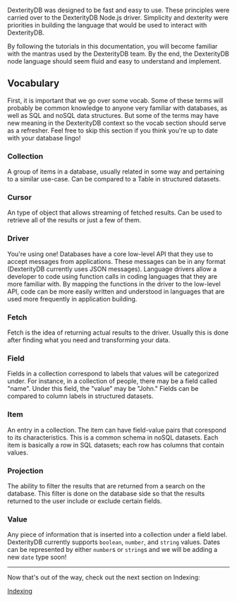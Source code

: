 <br>
DexterityDB was designed to be fast and easy to use. These principles were carried over to the DexterityDB Node.js driver. Simplicity and dexterity were priorities in building the language that would be used to interact with DexterityDB.

By following the tutorials in this documentation, you will become familiar with the mantras used by the DexterityDB team. By the end, the DexterityDB node language should seem fluid and easy to understand and implement.

## Vocabulary
First, it is important that we go over some vocab. Some of these terms will probably be common knowledge to anyone very familiar with databases, as well as SQL and noSQL data structures. But some of the terms may have new meaning in the DexterityDB context so the vocab section should serve as a refresher. Feel free to skip this section if you think you're up to date with your database lingo!

### Collection
A group of items in a database, usually related in some way and pertaining to a similar use-case. Can be compared to a Table in structured datasets.

### Cursor
An type of object that allows streaming of fetched results. Can be used to retrieve all of the results or just a few of them.

### Driver
You're using one! Databases have a core low-level API that they use to accept messages from applications. These messages can be in any format (DexterityDB currently uses JSON messages). Language drivers allow a developer to code using function calls in coding languages that they are more familiar with. By mapping the functions in the driver to the low-level API, code can be more easily written and understood in languages that are used more frequently in application building.

### Fetch
Fetch is the idea of returning actual results to the driver. Usually this is done after finding what you need and transforming your data.

### Field
Fields in a collection correspond to labels that values will be categorized under. For instance, in a collection of people, there may be a field called "name". Under this field, the "value" may be "John." Fields can be compared to column labels in structured datasets.

### Item
An entry in a collection. The item can have field-value pairs that corespond to its characteristics. This is a common schema in noSQL datasets. Each item is basically a row in SQL datasets; each row has columns that contain values.

### Projection
The ability to filter the results that are returned from a search on the database. This filter is done on the database side so that the results returned to the user include or exclude certain fields.

### Value
Any piece of information that is inserted into a collection under a field label. DexterityDB currently supports ```boolean```, ```number```, and ```string``` values. Dates can be represented by either ```number```s or ```string```s and we will be adding a new ```date``` type soon!

---

Now that's out of the way, check out the next section on Indexing:

[Indexing](./tutorial-1-1-0_Indexing.html)